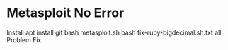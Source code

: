 # Metasploit No Error
Install
apt install git
bash metasploit.sh
bash fix-ruby-bigdecimal.sh.txt
all Problem Fix
